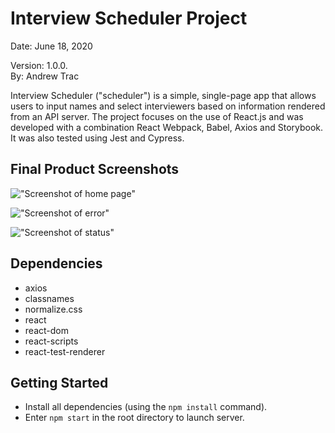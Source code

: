 # Interview Scheduler Project
Date: June 18, 2020  

Version: 1.0.0.  
By: Andrew Trac  
  

Interview Scheduler ("scheduler") is a simple, single-page app that allows users to input names and select interviewers based on information rendered from an API server. The project focuses on the use of React.js and was developed with a combination React
Webpack, Babel, Axios and Storybook. It was also tested using Jest and Cypress. 
  

## Final Product Screenshots

!["Screenshot of home page"]()  

!["Screenshot of error"]()  

!["Screenshot of status"]()  
  

## Dependencies  
- axios 
- classnames
- normalize.css
- react
- react-dom
- react-scripts
- react-test-renderer

## Getting Started

- Install all dependencies (using the `npm install` command).
- Enter `npm start` in the root directory to launch server. 